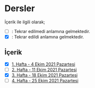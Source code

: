 # Dersler 

İçerik ile ilgili olarak;
- [ ] : Tekrar edilmedi anlamına gelmektedir.
- [x] : Tekrar edildi anlamına gelmektedir.

## İçerik
- [x] [1. Hafta - 4 Ekim 2021 Pazartesi](01_04_10_2021.md)
- [ ] [2. Hafta - 11 Ekim 2021 Pazartesi](02_11_10_2021.md)
- [x] [3. Hafta - 18 Ekim 2021 Pazartesi](03_18_10_2021.md)
- [ ] [4. Hafta - 25 Ekim 2021 Pazartesi](04_25_10_2021.md)